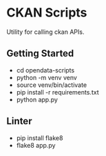 # CKAN Scripts

Utility for calling ckan APIs.

## Getting Started

* cd opendata-scripts
* python -m venv venv
* source venv/bin/activate
* pip install -r requirements.txt
* python app.py

## Linter

* pip install flake8
* flake8 app.py
